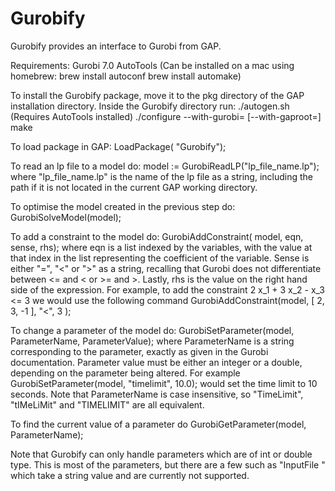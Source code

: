 # Gurobify
Gurobify provides an interface to Gurobi from GAP.

Requirements:
Gurobi 7.0
AutoTools (Can be installed on a mac using homebrew: 
	brew install autoconf
	brew install automake)

To install the Gurobify package, move it to the pkg directory of the GAP installation directory.
Inside the Gurobify directory run:
./autogen.sh (Requires AutoTools installed)
./configure --with-gurobi=<gurobi path> [--with-gaproot=<gap path>]
make

To load package in GAP:
LoadPackage( "Gurobify");


To read an lp file to a model do:
	model := GurobiReadLP("lp_file_name.lp");
where "lp_file_name.lp" is the name of the lp file as a string, including the path if it is not located in the current GAP working directory.

To optimise the model created in the previous step do:
	GurobiSolveModel(model);

To add a constraint to the model do:
	GurobiAddConstraint( model, eqn, sense, rhs);
where eqn is a list indexed by the variables, with the value at that index in the list representing the coefficient of the variable. Sense is either "=", "<" or ">" as a string, recalling that Gurobi does not differentiate between <= and < or >= and >. Lastly, rhs is the value on the right hand side of the expression. For example, to add the constraint
	2 x_1 + 3 x_2  - x_3  <= 3
we would use the following command
	GurobiAddConstraint(model, [ 2, 3, -1 ], "<", 3 );

To change a parameter of the model do:
	GurobiSetParameter(model, ParameterName, ParameterValue);
where ParameterName is a string corresponding to the parameter, exactly as given in the Gurobi documentation. Parameter value must be either an integer or a double, depending on the parameter being altered.
For example
	GurobiSetParameter(model, "timelimit", 10.0);
would set the time limit to 10 seconds. Note that ParameterName is case insensitive, so "TimeLimit", "tIMeLiMit" and "TIMELIMIT" are all equivalent.

To find the current value of a parameter do
	GurobiGetParameter(model, ParameterName);

Note that Gurobify can only handle parameters which are of int or double type. This is most of the parameters, but there are a few such as "InputFile " which take a string value and are currently not supported.